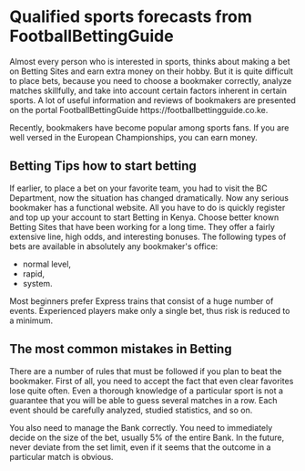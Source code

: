 <h1>Qualified sports forecasts from FootballBettingGuide</h1>
<p>Almost every person who is interested in sports, thinks about making a bet on Betting Sites and earn extra money on their hobby. But it is quite difficult to place bets, because you need to choose a bookmaker correctly, analyze matches skillfully, and take into account certain factors inherent in certain sports. A lot of useful information and reviews of bookmakers are presented on the portal FootballBettingGuide https://footballbettingguide.co.ke.</p>

<p>Recently, bookmakers have become popular among sports fans. If you are well versed in the European Championships, you can earn money.</p>
<h2>Betting Tips how to start betting</h2>
<p>If earlier, to place a bet on your favorite team, you had to visit the BC Department, now the situation has changed dramatically. Now any serious bookmaker has a functional website. All you have to do is quickly register and top up your account to start Betting in Kenya.
Choose better known Betting Sites that have been working for a long time. They offer a fairly extensive line, high odds, and interesting bonuses.
The following types of bets are available in absolutely any bookmaker's office:</p>
<ul>
<li>normal level,</li>
<li>rapid,</li>
<li>system.</li>
</ul>
<p>Most beginners prefer Express trains that consist of a huge number of events. Experienced players make only a single bet, thus risk is reduced to a minimum.</p>
<h2>The most common mistakes in Betting</h2>
<p>There are a number of rules that must be followed if you plan to beat the bookmaker. First of all, you need to accept the fact that even clear favorites lose quite often.
Even a thorough knowledge of a particular sport is not a guarantee that you will be able to guess several matches in a row. Each event should be carefully analyzed, studied statistics, and so on.</p>
<p>You also need to manage the Bank correctly. You need to immediately decide on the size of the bet, usually 5% of the entire Bank. In the future, never deviate from the set limit, even if it seems that the outcome in a particular match is obvious.</p>
